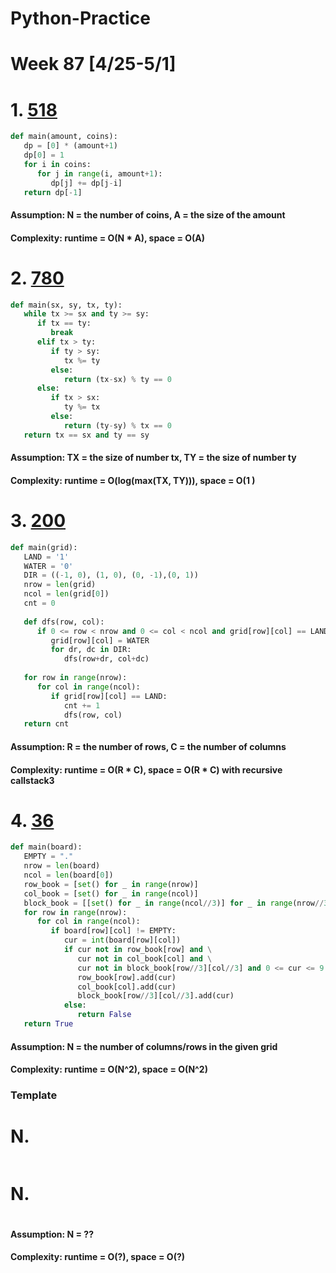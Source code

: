 # Python-Practice

# Week 87 [4/25-5/1]

# 1. [518](https://leetcode.com/problems/coin-change-2/)
```python
def main(amount, coins):
   dp = [0] * (amount+1)
   dp[0] = 1
   for i in coins:
      for j in range(i, amount+1):
         dp[j] += dp[j-i]
   return dp[-1]
```
#### Assumption: N = the number of coins, A = the size of the amount
#### Complexity: runtime = O(N * A), space = O(A)

# 2. [780](https://leetcode.com/problems/reaching-points/)
```python
def main(sx, sy, tx, ty):
   while tx >= sx and ty >= sy:
      if tx == ty:
         break
      elif tx > ty:
         if ty > sy:
            tx %= ty
         else:
            return (tx-sx) % ty == 0
      else:
         if tx > sx:
            ty %= tx
         else:
            return (ty-sy) % tx == 0
   return tx == sx and ty == sy
```
#### Assumption: TX = the size of number tx, TY = the size of number ty
#### Complexity: runtime = O(log(max(TX, TY))), space = O(1 )

# 3. [200](https://leetcode.com/problems/number-of-islands/)
```python
def main(grid):
   LAND = '1'
   WATER = '0'
   DIR = ((-1, 0), (1, 0), (0, -1),(0, 1))
   nrow = len(grid)
   ncol = len(grid[0])
   cnt = 0
   
   def dfs(row, col):
      if 0 <= row < nrow and 0 <= col < ncol and grid[row][col] == LAND:
         grid[row][col] = WATER
         for dr, dc in DIR:
            dfs(row+dr, col+dc)
   
   for row in range(nrow):
      for col in range(ncol):
         if grid[row][col] == LAND:
            cnt += 1
            dfs(row, col)
   return cnt
```
#### Assumption: R = the number of rows, C = the number of columns
#### Complexity: runtime = O(R * C), space = O(R * C) with recursive callstack3

# 4. [36](https://leetcode.com/problems/valid-sudoku/)
```python
def main(board):
   EMPTY = "."
   nrow = len(board)
   ncol = len(board[0])
   row_book = [set() for _ in range(nrow)]
   col_book = [set() for _ in range(ncol)]
   block_book = [[set() for _ in range(ncol//3)] for _ in range(nrow//3)]
   for row in range(nrow):
      for col in range(ncol):
         if board[row][col] != EMPTY:
            cur = int(board[row][col])
            if cur not in row_book[row] and \
               cur not in col_book[col] and \
               cur not in block_book[row//3][col//3] and 0 <= cur <= 9:
               row_book[row].add(cur)
               col_book[col].add(cur)
               block_book[row//3][col//3].add(cur)
            else:
               return False
   return True 
```
#### Assumption: N = the number of columns/rows in the given grid
#### Complexity: runtime = O(N^2), space = O(N^2)

### Template
# N. []()
```sql
```

# N. []()
```python
```
#### Assumption: N = ??
#### Complexity: runtime = O(?), space = O(?)
